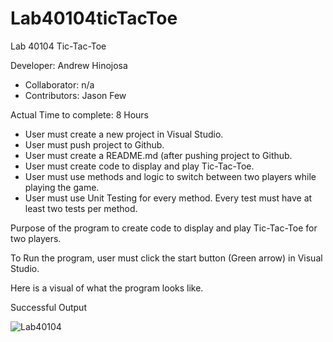 # Lab40104ticTacToe

Lab 40104 Tic-Tac-Toe

Developer: Andrew Hinojosa

* Collaborator: n/a
* Contributors: Jason Few

Actual Time to complete: 8 Hours

* User must create a new project in Visual Studio. 
* User must push project to Github.
* User must create a README.md (after pushing project to Github.
* User must create code to display and play Tic-Tac-Toe.
* User must use methods and logic to switch between two players while playing the game.
* User must use Unit Testing for every method. Every test must have at least two tests per method.

Purpose of the program to create code to display and play Tic-Tac-Toe for two players.

To Run the program, user must click the start button (Green arrow) in Visual Studio.

Here is a visual of what the program looks like.

Successful Output

![Lab40104](C:\Users\drews\codefellows\401\Lab40104ticTacToe\Lab40104Visual.PNG)